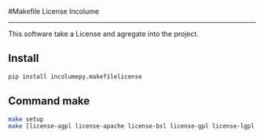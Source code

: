 #Makefile License Incolume

---
This software take a License and agregate into the project.

## Install
```bash
pip install incolumepy.makefilelicense
```

## Command make
```bash
make setup
make [license-agpl license-apache license-bsl license-gpl license-lgpl license-mit license-mpl]
```
